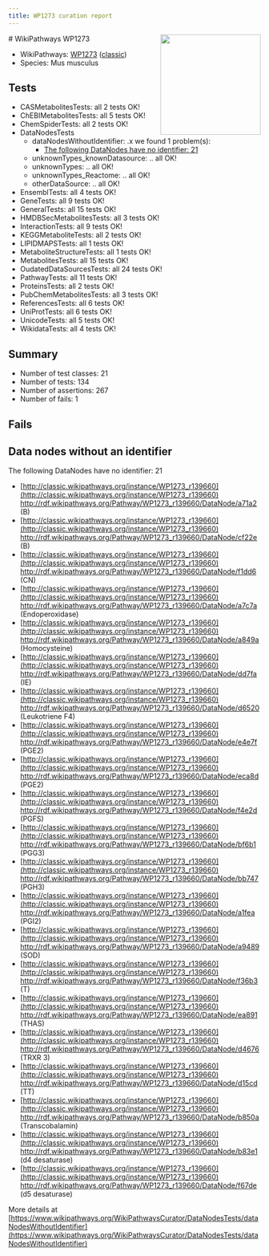 ```yaml
---
title: WP1273 curation report
---
```


<img style="float: right; width: 200px" src="https://upload.wikimedia.org/wikipedia/commons/thumb/8/83/Wplogo_with_text_500.png/640px-Wplogo_with_text_500.png" />
# WikiPathways WP1273

* WikiPathways: [WP1273](https://wikipathways.org/pathways/WP1273) ([classic](https://classic.wikipathways.org/instance/WP1273))
* Species: Mus musculus
## Tests
* CASMetabolitesTests: all 2 tests OK!
* ChEBIMetabolitesTests: all 5 tests OK!
* ChemSpiderTests: all 2 tests OK!
* DataNodesTests
    * dataNodesWithoutIdentifier: .x we found 1 problem(s):
        * [The following DataNodes have no identifier: 21](#8792c4b0)
    * unknownTypes_knownDatasource: .. all OK!
    * unknownTypes: .. all OK!
    * unknownTypes_Reactome: .. all OK!
    * otherDataSource: .. all OK!
* EnsemblTests: all 4 tests OK!
* GeneTests: all 9 tests OK!
* GeneralTests: all 15 tests OK!
* HMDBSecMetabolitesTests: all 3 tests OK!
* InteractionTests: all 9 tests OK!
* KEGGMetaboliteTests: all 2 tests OK!
* LIPIDMAPSTests: all 1 tests OK!
* MetaboliteStructureTests: all 1 tests OK!
* MetabolitesTests: all 15 tests OK!
* OudatedDataSourcesTests: all 24 tests OK!
* PathwayTests: all 11 tests OK!
* ProteinsTests: all 2 tests OK!
* PubChemMetabolitesTests: all 3 tests OK!
* ReferencesTests: all 6 tests OK!
* UniProtTests: all 6 tests OK!
* UnicodeTests: all 5 tests OK!
* WikidataTests: all 4 tests OK!


## Summary

* Number of test classes: 21
* Number of tests: 134
* Number of assertions: 267
* Number of fails: 1

## Fails

<a name="8792c4b0" />

## Data nodes without an identifier

The following DataNodes have no identifier: 21

* [http://classic.wikipathways.org/instance/WP1273_r139660](http://classic.wikipathways.org/instance/WP1273_r139660) http://rdf.wikipathways.org/Pathway/WP1273_r139660/DataNode/a71a2 (B)
* [http://classic.wikipathways.org/instance/WP1273_r139660](http://classic.wikipathways.org/instance/WP1273_r139660) http://rdf.wikipathways.org/Pathway/WP1273_r139660/DataNode/cf22e (B)
* [http://classic.wikipathways.org/instance/WP1273_r139660](http://classic.wikipathways.org/instance/WP1273_r139660) http://rdf.wikipathways.org/Pathway/WP1273_r139660/DataNode/f1dd6 (CN)
* [http://classic.wikipathways.org/instance/WP1273_r139660](http://classic.wikipathways.org/instance/WP1273_r139660) http://rdf.wikipathways.org/Pathway/WP1273_r139660/DataNode/a7c7a (Endoperoxidase)
* [http://classic.wikipathways.org/instance/WP1273_r139660](http://classic.wikipathways.org/instance/WP1273_r139660) http://rdf.wikipathways.org/Pathway/WP1273_r139660/DataNode/a849a (Homocysteine)
* [http://classic.wikipathways.org/instance/WP1273_r139660](http://classic.wikipathways.org/instance/WP1273_r139660) http://rdf.wikipathways.org/Pathway/WP1273_r139660/DataNode/dd7fa (IE)
* [http://classic.wikipathways.org/instance/WP1273_r139660](http://classic.wikipathways.org/instance/WP1273_r139660) http://rdf.wikipathways.org/Pathway/WP1273_r139660/DataNode/d6520 (Leukotriene F4)
* [http://classic.wikipathways.org/instance/WP1273_r139660](http://classic.wikipathways.org/instance/WP1273_r139660) http://rdf.wikipathways.org/Pathway/WP1273_r139660/DataNode/e4e7f (PGE2)
* [http://classic.wikipathways.org/instance/WP1273_r139660](http://classic.wikipathways.org/instance/WP1273_r139660) http://rdf.wikipathways.org/Pathway/WP1273_r139660/DataNode/eca8d (PGE2)
* [http://classic.wikipathways.org/instance/WP1273_r139660](http://classic.wikipathways.org/instance/WP1273_r139660) http://rdf.wikipathways.org/Pathway/WP1273_r139660/DataNode/f4e2d (PGFS)
* [http://classic.wikipathways.org/instance/WP1273_r139660](http://classic.wikipathways.org/instance/WP1273_r139660) http://rdf.wikipathways.org/Pathway/WP1273_r139660/DataNode/bf6b1 (PGG3)
* [http://classic.wikipathways.org/instance/WP1273_r139660](http://classic.wikipathways.org/instance/WP1273_r139660) http://rdf.wikipathways.org/Pathway/WP1273_r139660/DataNode/bb747 (PGH3)
* [http://classic.wikipathways.org/instance/WP1273_r139660](http://classic.wikipathways.org/instance/WP1273_r139660) http://rdf.wikipathways.org/Pathway/WP1273_r139660/DataNode/a1fea (PGI2)
* [http://classic.wikipathways.org/instance/WP1273_r139660](http://classic.wikipathways.org/instance/WP1273_r139660) http://rdf.wikipathways.org/Pathway/WP1273_r139660/DataNode/a9489 (SOD)
* [http://classic.wikipathways.org/instance/WP1273_r139660](http://classic.wikipathways.org/instance/WP1273_r139660) http://rdf.wikipathways.org/Pathway/WP1273_r139660/DataNode/f36b3 (T)
* [http://classic.wikipathways.org/instance/WP1273_r139660](http://classic.wikipathways.org/instance/WP1273_r139660) http://rdf.wikipathways.org/Pathway/WP1273_r139660/DataNode/ea891 (THAS)
* [http://classic.wikipathways.org/instance/WP1273_r139660](http://classic.wikipathways.org/instance/WP1273_r139660) http://rdf.wikipathways.org/Pathway/WP1273_r139660/DataNode/d4676 (TRXR 3)
* [http://classic.wikipathways.org/instance/WP1273_r139660](http://classic.wikipathways.org/instance/WP1273_r139660) http://rdf.wikipathways.org/Pathway/WP1273_r139660/DataNode/d15cd (TT)
* [http://classic.wikipathways.org/instance/WP1273_r139660](http://classic.wikipathways.org/instance/WP1273_r139660) http://rdf.wikipathways.org/Pathway/WP1273_r139660/DataNode/b850a (Transcobalamin)
* [http://classic.wikipathways.org/instance/WP1273_r139660](http://classic.wikipathways.org/instance/WP1273_r139660) http://rdf.wikipathways.org/Pathway/WP1273_r139660/DataNode/b83e1 (d4 desaturase)
* [http://classic.wikipathways.org/instance/WP1273_r139660](http://classic.wikipathways.org/instance/WP1273_r139660) http://rdf.wikipathways.org/Pathway/WP1273_r139660/DataNode/f67de (d5 desaturase)


More details at [https://www.wikipathways.org/WikiPathwaysCurator/DataNodesTests/dataNodesWithoutIdentifier](https://www.wikipathways.org/WikiPathwaysCurator/DataNodesTests/dataNodesWithoutIdentifier)

